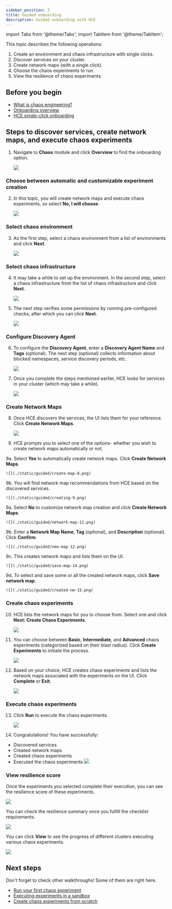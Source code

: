 ```yaml
---
sidebar_position: 3
title: Guided onboarding
description: Guided onboarding with HCE
---
```


import Tabs from '@theme/Tabs';
import TabItem from '@theme/TabItem';

This topic describes the following operations:
1. Create an environment and chaos infrastructure with single clicks.
2. Discover services on your cluster.
3. Create network maps (with a single click).
4. Choose the chaos experiments to run.
5. View the resilience of chaos experiments.

## Before you begin

* [What is chaos engineering?](/docs/chaos-engineering/get-started/overview)
* [Onboarding overview](/docs/chaos-engineering/get-started/onboarding/hce-onboarding.md)
* [HCE single-click onboarding](/docs/chaos-engineering/get-started/onboarding/single-click-onboarding.md)

## Steps to discover services, create network maps, and execute chaos experiments

1. Navigate to **Chaos** module and click **Overview** to find the onboarding option.

    ![](./static/guided/select-cluster-0.png)

### Choose between automatic and customizable experiment creation

2. In this topic, you will create network maps and execute chaos experiments, so select **No, I will choose**.

    ![](./static/guided/select-1.png)

### Select chaos environment

3. As the first step, select a chaos environment from a list of environments and click **Next**.

    ![](./static/guided/select-env-2.png)

### Select chaos infrastructure
4. It may take a while to set up the environment. In the second step, select a chaos infrastructure from the list of chaos infrastructure and click **Next**.

    ![](./static/guided/select-infra-3.png)

5. The next step verifies some permissions by running pre-configured checks, after which you can click **Next**.

    ![](./static/guided/run-checks-4.png)

### Configure Discovery Agent

6. To configure the **Discovery Agent**, enter a **Discovery Agent Name** and **Tags** (optional). The next step (optional) collects information about blocked namespaces, service discovery periods, etc.

    ![](./static/guided/create-agent-5.png)

7. Once you complete the steps mentioned earlier, HCE looks for services in your cluster (which may take a while).

    ![](./static/guided/discover-services-6.png)

### Create Network Maps

8. Once HCE discovers the services, the UI lists them for your reference. Click **Create Network Maps**.

    ![](./static/guided/discovery-complete-7.png)

9. HCE prompts you to select one of the options- whether you wish to create network maps automatically or not.

<Tabs>
 <TabItem value="Automatic">

9a. Select **Yes** to automatically create network maps. Click **Create Network Maps**.

    ![](./static/guided/create-map-8.png)

9b. You will find network map recommendations from HCE based on the discovered services.

    ![](./static/guided/creating-9.png)

</TabItem>

<TabItem value="Customize">

9a. Select **No** to customize network map creation and click **Create Network Maps**.

    ![](./static/guided/network-map-11.png)

9b. Enter a **Network Map Name**, **Tag** (optional), and **Description** (optional). Click **Confirm**.

    ![](./static/guided/new-map-12.png)

9c. This creates network maps and lists them on the UI.

    ![](./static/guided/save-map-14.png)

9d. To select and save some or all the created network maps, click **Save network map**.

    ![](./static/guided/created-nm-15.png)

</TabItem>
</Tabs>

### Create chaos experiments

10. HCE lists the network maps for you to choose from. Select one and click **Next: Create Chaos Experiments**.

    ![](./static/guided/list-map-10.png)

11. You can choose between **Basic**, **Intermediate**, and **Advanced** chaos experiments (categorized based on their blast radius). Click **Create Experiments** to initiate the process.

    ![](./static/guided/choose-exp-17.png)

12. Based on your choice, HCE creates chaos experiments and lists the network maps associated with the experiments on the UI. Click **Complete** or **Exit**.

    ![](./static/guided/done-creating-19.png)

### Execute chaos experiments

13. Click **Run** to execute the chaos experiments.

    ![](./static/guided/sample-exp-20.png)

14. Congratulations! You have successfully:

 - Discovered services
 - Created network maps
 - Created chaos experiments
 - Executed the chaos experiments
    ![](./static/guided/summary-21.png)

### View resilience score

Once the experiments you selected complete their execution, you can see the resilience score of these experiments.

![](./static/guided/res-score-22.png)

You can check the resilience summary once you fulfill the checklist requirements.

 ![](./static/guided/view-progress-23.png)

You can click **View** to see the progress of different clusters executing various chaos experiments.

 ![](./static/guided/view-cluster-res-24.png)

## Next steps

Don't forget to check other walkthroughs! Some of them are right here.

* [Run your first chaos experiment](/docs/chaos-engineering/get-started/tutorials/first-chaos-engineering.md)
* [Executing experiments in a sandbox](/docs/chaos-engineering/certifications/run-experiments-in-sandbox.md)
* [Create chaos experiments from scratch](/docs/chaos-engineering/get-started/tutorials/chaos-experiment-from-blank-canvas.md)

